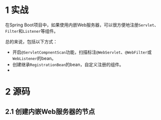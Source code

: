 # 1 实战
在Spring Boot项目中，如果使用内嵌Web服务器，可以很方便地注册`Servlet`、`Filter`和`Listener`等组件。

总的来说，包括以下方式：
- 开启`@ServletCompnentScan`功能，扫描标注`@WebServlet`、`@WebFilter`或`WebListener`的bean。
- 创建继承`RegistrationBean`的bean，自定义注册的组件。
- 

# 2 源码
## 2.1 创建内嵌Web服务器的节点
